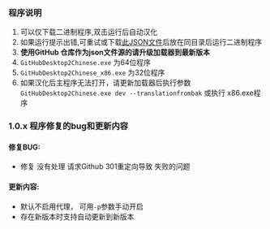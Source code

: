 ﻿
### 程序说明  
1. 可以仅下载二进制程序,双击运行后自动汉化  
2. 如果运行提示出错,可重试或下载[此JSON文件](https://github.com/cngege/GitHubDesktop2Chinese/blob/master/json/localization.json)后放在同目录后运行二进制程序  
3. **使用GitHub 仓库作为json文件源的请升级加载器到最新版本**
4. `GitHubDesktop2Chinese.exe` 为64位程序
5. `GitHubDesktop2Chinese_x86.exe` 为32位程序
6. 如果汉化后主程序无法打开，请更新加载器后执行参数 `GitHubDesktop2Chinese.exe dev --translationfrombak` 或执行 x86.exe程序


### 1.0.x 程序修复的bug和更新内容

#### 修复BUG: 
- 修复 没有处理 请求Github 301重定向导致 失败的问题

#### 更新内容:
- 默认不启用代理， 可用`-p`参数手动开启
- 存在新版本时支持自动更新到新版本


<!--

## 修复BUG:

- _什么都没有呀_

- 无修复的BUG
-->

